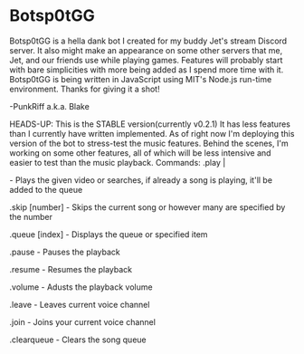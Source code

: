 # Botsp0tGG
Botsp0tGG is a hella dank bot I created for my buddy Jet's stream Discord server.
It also might make an appearance on some other servers that me, Jet, and our friends use while playing games. 
Features will probably start with bare simplicities with more being added as I spend more time with it.
Botsp0tGG is being written in JavaScript using MIT's Node.js run-time environment.
Thanks for giving it a shot!

-PunkRiff a.k.a. Blake

HEADS-UP: This is the STABLE version(currently v0.2.1)
It has less features than I currently have written implemented.
As of right now I'm deploying this version of the bot to stress-test the
music features. Behind the scenes, I'm working on some other features, all of which will be less intensive 
and easier to test than the music playback.
Commands:
.play <url>|<search> - Plays the given video or searches, if already a song is playing, it'll be added to
the queue

.skip [number] - Skips the current song or however many are specified by the number

.queue [index] - Displays the queue or specified item

.pause - Pauses the playback

.resume - Resumes the playback

.volume <number> - Adusts the playback volume

.leave - Leaves current voice channel

.join - Joins your current voice channel

.clearqueue - Clears the song queue